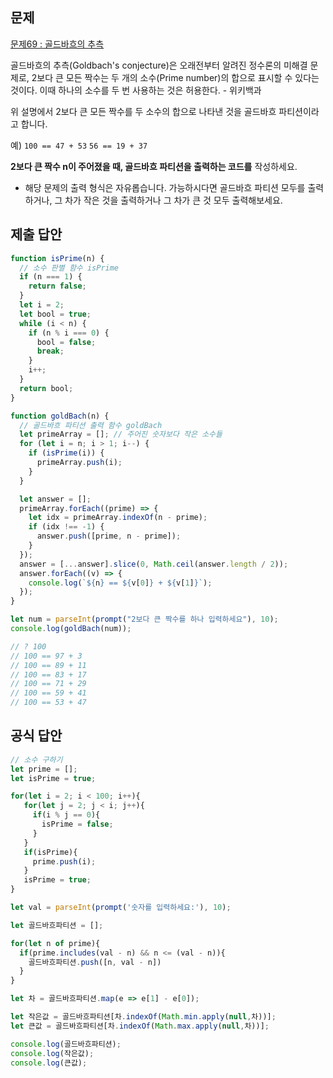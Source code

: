 ## 문제

[문제69 : 골드바흐의 추측](https://www.notion.so/69-418c74bcce5941a18cb855fdb13d51c3?pvs=21) 

골드바흐의 추측(Goldbach's conjecture)은 오래전부터 알려진 정수론의 미해결 문제로, 2보다 큰 모든 짝수는 두 개의 소수(Prime number)의 합으로 표시할 수 있다는 것이다. 이때 하나의 소수를 두 번 사용하는 것은 허용한다. - 위키백과

위 설명에서 2보다 큰 모든 짝수를 두 소수의 합으로 나타낸 것을 골드바흐 파티션이라고 합니다.

예) `100 == 47 + 53` `56 == 19 + 37`

**2보다 큰 짝수 n이 주어졌을 때, 골드바흐 파티션을 출력하는 코드를** 작성하세요. 

* 해당 문제의 출력 형식은 자유롭습니다. 가능하시다면 골드바흐 파티션 모두를 출력하거나, 그 차가 작은 것을 출력하거나 그 차가 큰 것 모두 출력해보세요.

## 제출 답안

```jsx
function isPrime(n) {
  // 소수 판별 함수 isPrime
  if (n === 1) {
    return false;
  }
  let i = 2;
  let bool = true;
  while (i < n) {
    if (n % i === 0) {
      bool = false;
      break;
    }
    i++;
  }
  return bool;
}

function goldBach(n) {
  // 골드바흐 파티션 출력 함수 goldBach
  let primeArray = []; // 주어진 숫자보다 작은 소수들
  for (let i = n; i > 1; i--) {
    if (isPrime(i)) {
      primeArray.push(i);
    }
  }

  let answer = [];
  primeArray.forEach((prime) => {
    let idx = primeArray.indexOf(n - prime);
    if (idx !== -1) {
      answer.push([prime, n - prime]);
    }
  });
  answer = [...answer].slice(0, Math.ceil(answer.length / 2));
  answer.forEach((v) => {
    console.log(`${n} == ${v[0]} + ${v[1]}`);
  });
}

let num = parseInt(prompt("2보다 큰 짝수를 하나 입력하세요"), 10);
console.log(goldBach(num));

// ? 100
// 100 == 97 + 3
// 100 == 89 + 11
// 100 == 83 + 17
// 100 == 71 + 29
// 100 == 59 + 41
// 100 == 53 + 47
```

## 공식 답안

```jsx
// 소수 구하기
let prime = [];
let isPrime = true;

for(let i = 2; i < 100; i++){
   for(let j = 2; j < i; j++){
     if(i % j == 0){
       isPrime = false;
     }
   }
   if(isPrime){
     prime.push(i);
   }
   isPrime = true;
}

let val = parseInt(prompt('숫자를 입력하세요:'), 10);

let 골드바흐파티션 = [];

for(let n of prime){
  if(prime.includes(val - n) && n <= (val - n)){
    골드바흐파티션.push([n, val - n])
  }
}

let 차 = 골드바흐파티션.map(e => e[1] - e[0]);

let 작은값 = 골드바흐파티션[차.indexOf(Math.min.apply(null,차))];
let 큰값 = 골드바흐파티션[차.indexOf(Math.max.apply(null,차))];

console.log(골드바흐파티션);
console.log(작은값);
console.log(큰값);
```